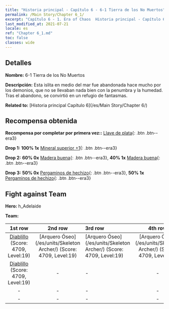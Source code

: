 ```yaml
---
title: "Historia principal - Capítulo 6 - 6-1 Tierra de los No Muertos"
permalink: /Main Story/Chapter 6_1/
excerpt: "Capítulo 6 - 1. Era of Chaos  Historia principal - Capítulo 6_1. 6-1 Tierra de los No Muertos"
last_modified_at: 2021-07-21
locale: es
ref: "Chapter 6_1.md"
toc: false
classes: wide
---
```


## Detalles

 **Nombre:** 6-1 Tierra de los No Muertos

 **Descripción:** Esta islita en medio del mar fue abandonada hace mucho por los demonios, que no se llevaban nada bien con la penumbra y la humedad. Tras el abandono, se convirtió en un refugio de fantasmas.

 **Related to:** [Historia principal Capítulo 6](/es/Main Story/Chapter 6/)

## Recompensa obtenida

 **Recompensa por completar por primera vez::** [Llave de plata](/ItemsES/con_693/){: .btn .btn--era3}

 **Drop 1:** **100% 1x** [Mineral superior +1](/ItemsES/mat_19/){: .btn .btn--era3}

 **Drop 2:** **60% 0x** [Madera buena](/ItemsES/mat_13/){: .btn .btn--era3}, **40% 1x** [Madera buena](/ItemsES/mat_13/){: .btn .btn--era3}

 **Drop 3:** **50% 0x** [Pergaminos de hechizo](/ItemsES/con_694/){: .btn .btn--era3}, **50% 1x** [Pergaminos de hechizo](/ItemsES/con_694/){: .btn .btn--era3}


## Fight against Team
 **Hero:** h_Adelaide

 **Team:**


  | 1st row | 2nd row | 3rd row | 4th row |
  |:----:|:----:|:----|:----:|
  | [Diablillo](/es/units/Imp/) (Score: 4709, Level:19)  | [Arquero Óseo](/es/units/Skeleton Archer/) (Score: 4709, Level:19)  | [Arquero Óseo](/es/units/Skeleton Archer/) (Score: 4709, Level:19)  | [Arquero Óseo](/es/units/Skeleton Archer/) (Score: 4709, Level:19)  |
  | [Diablillo](/es/units/Imp/) (Score: 4709, Level:19)  | - | - | - |
  | - | - | - | - |
  | - | - | - | - |


